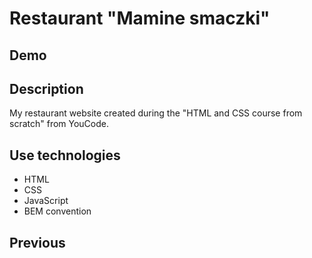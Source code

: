 # Restaurant "Mamine smaczki"

## Demo


## Description
My restaurant website created during the "HTML and CSS course from scratch" from YouCode.

## Use technologies
- HTML
- CSS
- JavaScript
- BEM convention

## Previous

